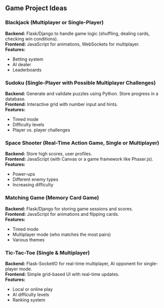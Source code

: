 ## Game Project Ideas

### Blackjack (Multiplayer or Single-Player)
**Backend:** Flask/Django to handle game logic (shuffling, dealing cards, checking win conditions).  
**Frontend:** JavaScript for animations, WebSockets for multiplayer.  
**Features:**
- Betting system
- AI dealer
- Leaderboards

### Sudoku (Single-Player with Possible Multiplayer Challenges)
**Backend:** Generate and validate puzzles using Python. Store progress in a database.  
**Frontend:** Interactive grid with number input and hints.  
**Features:**
- Timed mode
- Difficulty levels
- Player vs. player challenges

### Space Shooter (Real-Time Action Game, Single or Multiplayer)
**Backend:** Store high scores, user profiles.  
**Frontend:** JavaScript (with Canvas or a game framework like Phaser.js).  
**Features:**
- Power-ups
- Different enemy types
- Increasing difficulty

### Matching Game (Memory Card Game)
**Backend:** Flask/Django for storing game sessions and scores.  
**Frontend:** JavaScript for animations and flipping cards.  
**Features:**
- Timed mode
- Multiplayer mode (who matches the most pairs)
- Various themes

### Tic-Tac-Toe (Single & Multiplayer)
**Backend:** Flask-SocketIO for real-time multiplayer, AI opponent for single-player mode.  
**Frontend:** Simple grid-based UI with real-time updates.  
**Features:**
- Local or online play
- AI difficulty levels
- Ranking system

